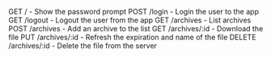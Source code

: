 GET    /             - Show the password prompt
POST   /login        - Login the user to the app
GET    /logout       - Logout the user from the app
GET    /archives     - List archives
POST   /archives     - Add an archive to the list
GET    /archives/:id - Download the file
PUT    /archives/:id - Refresh the expiration and name of the file
DELETE /archives/:id - Delete the file from the server
